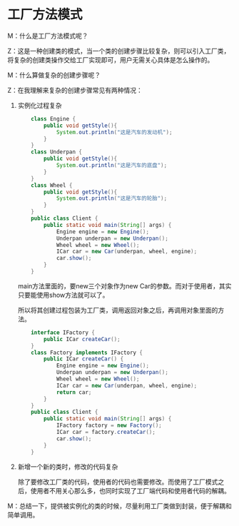 # 工厂方法模式   

M：什么是工厂方法模式呢？

Z：这是一种创建类的模式，当一个类的创建步骤比较复杂，则可以引入工厂类，将复杂的创建类操作交给工厂实现即可，用户无需关心具体是怎么操作的。

M：什么算做复杂的创建步骤呢？

Z：在我理解来复杂的创建步骤常见有两种情况：

1. 实例化过程复杂   

   ```java
       class Engine {
           public void getStyle(){
               System.out.println("这是汽车的发动机");
           }
       }
       class Underpan {
           public void getStyle(){
               System.out.println("这是汽车的底盘");
           }
       }
       class Wheel {
           public void getStyle(){
               System.out.println("这是汽车的轮胎");
           }
       }
       public class Client {
           public static void main(String[] args) {
               Engine engine = new Engine();
               Underpan underpan = new Underpan();
               Wheel wheel = new Wheel();
               ICar car = new Car(underpan, wheel, engine);
               car.show();
           }
       }
   ```

   main方法里面的，要new三个对象作为new Car的参数。而对于使用者，其实只要能使用show方法就可以了。   

   所以将其创建过程包装为工厂类，调用返回对象之后，再调用对象里面的方法。

   ```java
       interface IFactory {
           public ICar createCar();
       }
       class Factory implements IFactory {
           public ICar createCar() {
               Engine engine = new Engine();
               Underpan underpan = new Underpan();
               Wheel wheel = new Wheel();
               ICar car = new Car(underpan, wheel, engine);
               return car;
           }
       }
       public class Client {
           public static void main(String[] args) {
               IFactory factory = new Factory();
               ICar car = factory.createCar();
               car.show();
           }
       }
   ```

2. 新增一个新的类时，修改的代码复杂  

   除了要修改工厂类的代码，使用者的代码也需要修改。而使用了工厂模式之后，使用者不用关心那么多，也同时实现了工厂端代码和使用者代码的解耦。

M：总结一下，提供被实例化的类的时候，尽量利用工厂类做到封装，便于解耦和简单调用。
